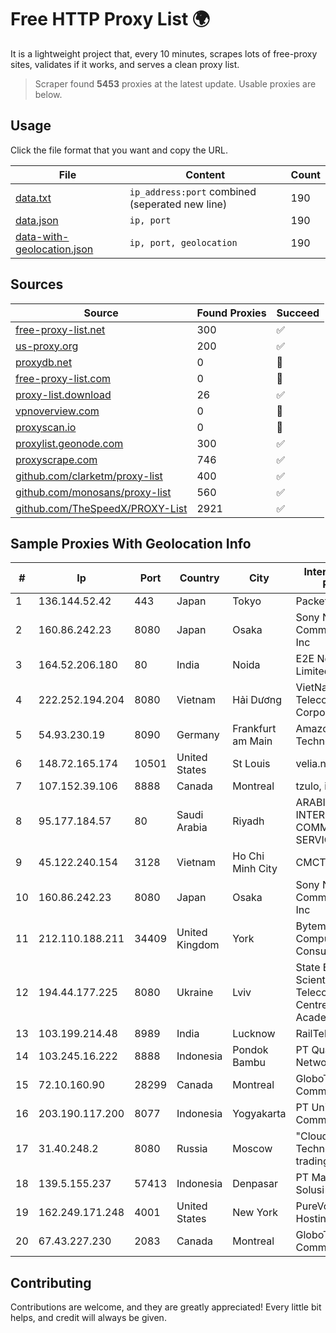 
# Free HTTP Proxy List 🌍

It is a lightweight project that, every 10 minutes, scrapes lots of free-proxy sites, validates if it works, and serves a clean proxy list.


> Scraper found **5453** proxies at the latest update. Usable proxies are below.

## Usage

Click the file format that you want and copy the URL.


|File|Content|Count|
|----|-------|-----|
|[data.txt](https://raw.githubusercontent.com/themiralay/Proxy-List-World/master/data.txt)|`ip_address:port` combined (seperated new line)|190|
|[data.json](https://raw.githubusercontent.com/themiralay/Proxy-List-World/master/data.json)|`ip, port`|190|
|[data-with-geolocation.json](https://raw.githubusercontent.com/themiralay/Proxy-List-World/master/data-with-geolocation.json)|`ip, port, geolocation`|190|

## Sources

|Source|Found Proxies|Succeed|
|------|-------------|-------|
|[free-proxy-list.net](https://free-proxy-list.net)|300|✅|
|[us-proxy.org](https://www.us-proxy.org)|200|✅|
|[proxydb.net](http://proxydb.net)|0|🚫|
|[free-proxy-list.com](https://free-proxy-list.com/?page=&port=&type%5B%5D=http&type%5B%5D=https&up_time=0&search=Search)|0|🚫|
|[proxy-list.download](https://www.proxy-list.download/HTTP)|26|✅|
|[vpnoverview.com](https://vpnoverview.com/privacy/anonymous-browsing/free-proxy-servers)|0|🚫|
|[proxyscan.io](https://www.proxyscan.io)|0|🚫|
|[proxylist.geonode.com](https://proxylist.geonode.com/api/proxy-list?limit=300&page=1&sort_by=lastChecked&sort_type=desc&protocols=http,https)|300|✅|
|[proxyscrape.com](https://api.proxyscrape.com/v2/?request=displayproxies&protocol=http&timeout=10000&country=all&ssl=all&anonymity=all)|746|✅|
|[github.com/clarketm/proxy-list](https://raw.githubusercontent.com/clarketm/proxy-list/master/proxy-list-raw.txt)|400|✅|
|[github.com/monosans/proxy-list](https://raw.githubusercontent.com/monosans/proxy-list/main/proxies/http.txt)|560|✅|
|[github.com/TheSpeedX/PROXY-List](https://raw.githubusercontent.com/TheSpeedX/PROXY-List/master/http.txt)|2921|✅|


## Sample Proxies With Geolocation Info

|#|Ip|Port|Country|City|Internet Service Provider|
|-|--|----|-------|----|-------------------------|
|1|136.144.52.42|443|Japan|Tokyo|Packet Host, Inc.|
|2|160.86.242.23|8080|Japan|Osaka|Sony Network Communications Inc|
|3|164.52.206.180|80|India|Noida|E2E Networks Limited|
|4|222.252.194.204|8080|Vietnam|Hải Dương|VietNam Post and Telecom Corporation|
|5|54.93.230.19|8090|Germany|Frankfurt am Main|Amazon Technologies Inc.|
|6|148.72.165.174|10501|United States|St Louis|velia.net|
|7|107.152.39.106|8888|Canada|Montreal|tzulo, inc.|
|8|95.177.184.57|80|Saudi Arabia|Riyadh|ARABIAN INTERNET & COMMUNICATIONS SERVICES CO.LTD|
|9|45.122.240.154|3128|Vietnam|Ho Chi Minh City|CMCTELECOM|
|10|160.86.242.23|8080|Japan|Osaka|Sony Network Communications Inc|
|11|212.110.188.211|34409|United Kingdom|York|Bytemark Computer Consulting Ltd /19|
|12|194.44.177.225|8080|Ukraine|Lviv|State Enterprise Scientific and Telecommunication Centre "Ukrainian Academic an|
|13|103.199.214.48|8989|India|Lucknow|RailTel Corporation|
|14|103.245.16.222|8888|Indonesia|Pondok Bambu|PT Quantum Tera Network|
|15|72.10.160.90|28299|Canada|Montreal|GloboTech Communications|
|16|203.190.117.200|8077|Indonesia|Yogyakarta|PT Union Routelink Communication|
|17|31.40.248.2|8080|Russia|Moscow|"Cloud Technologies" LLC trading as Cloud.ru|
|18|139.5.155.237|57413|Indonesia|Denpasar|PT Maxindo Mitra Solusi|
|19|162.249.171.248|4001|United States|New York|PureVoltage Hosting Inc.|
|20|67.43.227.230|2083|Canada|Montreal|GloboTech Communications|



## Contributing

Contributions are welcome, and they are greatly appreciated! Every
little bit helps, and credit will always be given.

